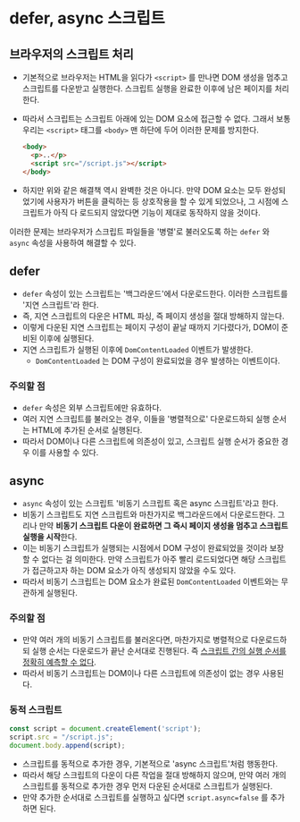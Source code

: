 # defer, async 스크립트

## 브라우저의 스크립트 처리

- 기본적으로 브라우저는 HTML을 읽다가 `<script>` 를 만나면 DOM 생성을 멈추고 스크립트를 다운받고 실행한다. 스크립트 실행을 완료한 이후에 남은 페이지를 처리한다.

- 따라서 스크립트는 스크립트 아래에 있는 DOM 요소에 접근할 수 없다. 그래서 보통 우리는 `<script>` 태그를 `<body>` 맨 하단에 두어 이러한 문제를 방지한다.

  ```html
  <body>
  	<p>..</p>
  	<script src="/script.js"></script>
  </body>
  ```

- 하지만 위와 같은 해결책 역시 완벽한 것은 아니다. 만약 DOM 요소는 모두 완성되었기에 사용자가 버튼을 클릭하는 등 상호작용을 할 수 있게 되었으나, 그 시점에 스크립트가 아직 다 로드되지 않았다면 기능이 제대로 동작하지 않을 것이다. 

이러한 문제는 브라우저가 스크립트 파일들을 '병렬'로 불러오도록 하는 `defer` 와 `async` 속성을 사용하여 해결할 수 있다.

## defer

- `defer` 속성이 있는 스크립트는 '백그라운드'에서 다운로드한다. 이러한 스크립트를 '지연 스크립트'라 한다.
- 즉, 지연 스크립트의 다운은 HTML 파싱, 즉 페이지 생성을 절대 방해하지 않는다.
- 이렇게 다운된 지연 스크립트는 페이지 구성이 끝날 때까지 기다렸다가, DOM이 준비된 이후에 실행된다. 
- 지연 스크립트가 실행된 이후에 `DomContentLoaded` 이벤트가 발생한다.
  - `DomContentLoaded` 는 DOM 구성이 완료되었을 경우 발생하는 이벤트이다.

### 주의할 점 

- `defer` 속성은 외부 스크립트에만 유효하다.
- 여러 지연 스크립트를 불러오는 경우, 이들을 '병렬적으로' 다운로드하되 실행 순서는 HTML에 추가된 순서로 실행된다.
- 따라서 DOM이나 다른 스크립트에 의존성이 있고, 스크립트 실행 순서가 중요한 경우 이를 사용할 수 있다.

## async

- `async` 속성이 있는 스크립트 '비동기 스크립트 혹은 async 스크립트'라고 한다.
- 비동기 스크립트도 지연 스크립트와 마찬가지로 백그라운드에서 다운로드한다. 그리나 만약 **비동기 스크립트 다운이 완료하면 그 즉시 페이지 생성을 멈추고 스크립트 실행을 시작**한다.
- 이는 비동기 스크립트가 실행되는 시점에서 DOM 구성이 완료되었을 것이라 보장할 수 없다는 걸 의미한다. 만약 스크립트가 아주 빨리 로드되었다면 해당 스크립트가 접근하고자 하는 DOM 요소가 아직 생성되지 않았을 수도 있다.
- 따라서 비동기 스크립트는 DOM 요소가 완료된 `DomContentLoaded` 이벤트와는 무관하게 실행된다. 

### 주의할 점

- 만약 여러 개의 비동기 스크립트를 불러온다면, 마찬가지로 병렬적으로 다운로드하되 실행 순서는 다운로드가 끝난 순서대로 진행된다. 즉 <u>스크립트 간의 실행 순서를 정확히 예측할 수 없다</u>.
- 따라서 비동기 스크립트는 DOM이나 다른 스크립트에 의존성이 없는 경우 사용된다.

### 동적 스크립트

```js
const script = document.createElement('script');
script.src = "/script.js";
document.body.append(script);
```

- 스크립트를 동적으로 추가한 경우, 기본적으로 'async 스크립트'처럼 행동한다.
- 따라서 해당 스크립트의 다운이 다른 작업을 절대 방해하지 않으며, 만약 여러 개의 스크립트를 동적으로 추가한 경우 먼저 다운된 순서대로 스크립트가 실행된다.
- 만약 추가한 순서대로 스크립트를 실행하고 싶다면 `script.async=false` 를 추가하면 된다.

